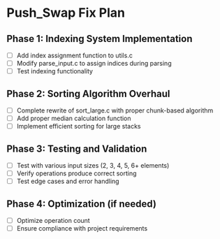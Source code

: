 # Push_Swap Fix Plan

## Phase 1: Indexing System Implementation
- [ ] Add index assignment function to utils.c
- [ ] Modify parse_input.c to assign indices during parsing
- [ ] Test indexing functionality

## Phase 2: Sorting Algorithm Overhaul
- [ ] Complete rewrite of sort_large.c with proper chunk-based algorithm
- [ ] Add proper median calculation function
- [ ] Implement efficient sorting for large stacks

## Phase 3: Testing and Validation
- [ ] Test with various input sizes (2, 3, 4, 5, 6+ elements)
- [ ] Verify operations produce correct sorting
- [ ] Test edge cases and error handling

## Phase 4: Optimization (if needed)
- [ ] Optimize operation count
- [ ] Ensure compliance with project requirements
